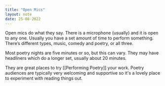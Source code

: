 ```yaml
---
title: "Open Mics"
layout: note
date: 25-08-2022
---
```


Open mics do what they say. There is a microphone (usually) and it is open to any one. Usually you have a set amount of time to perform something. There’s different types, music, comedy and poetry, or all three. 

Most poetry nights are five minutes or so, but this can vary. They may have headliners which do a longer set, usually about 20 minutes.

They are great places to try [[Performing Poetry]] your work. Poetry audiences are typically very welcoming and supportive so it's a lovely place to experiment with reading things out.
